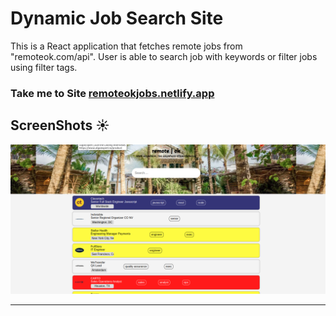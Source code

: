 # Dynamic Job Search Site

This is a React application that fetches remote jobs from "remoteok.com/api". User is able to search job with keywords or filter jobs using filter tags.
### Take me to Site [remoteokjobs.netlify.app](https://remoteokjobs.netlify.app/)

## ScreenShots :sunny:
![login page](/images/job-board.png)


---
